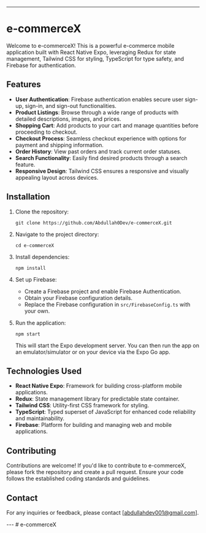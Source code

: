 
---

# e-commerceX

Welcome to e-commerceX! This is a powerful e-commerce mobile application built with React Native Expo, leveraging Redux for state management, Tailwind CSS for styling, TypeScript for type safety, and Firebase for authentication.


## Features

- **User Authentication**: Firebase authentication enables secure user sign-up, sign-in, and sign-out functionalities.
- **Product Listings**: Browse through a wide range of products with detailed descriptions, images, and prices.
- **Shopping Cart**: Add products to your cart and manage quantities before proceeding to checkout.
- **Checkout Process**: Seamless checkout experience with options for payment and shipping information.
- **Order History**: View past orders and track current order statuses.
- **Search Functionality**: Easily find desired products through a search feature.
- **Responsive Design**: Tailwind CSS ensures a responsive and visually appealing layout across devices.

## Installation

1. Clone the repository:

   ```
   git clone https://github.com/Abdullah0Dev/e-commerceX.git
   ```

2. Navigate to the project directory:

   ```
   cd e-commerceX
   ```

3. Install dependencies:

   ```
   npm install
   ```

4. Set up Firebase:
   - Create a Firebase project and enable Firebase Authentication.
   - Obtain your Firebase configuration details.
   - Replace the Firebase configuration in `src/FirebaseConfig.ts` with your own.

5. Run the application:

   ```
   npm start
   ```

   This will start the Expo development server. You can then run the app on an emulator/simulator or on your device via the Expo Go app.

## Technologies Used

- **React Native Expo**: Framework for building cross-platform mobile applications.
- **Redux**: State management library for predictable state container.
- **Tailwind CSS**: Utility-first CSS framework for styling.
- **TypeScript**: Typed superset of JavaScript for enhanced code reliability and maintainability.
- **Firebase**: Platform for building and managing web and mobile applications.

## Contributing

Contributions are welcome! If you'd like to contribute to e-commerceX, please fork the repository and create a pull request. Ensure your code follows the established coding standards and guidelines.
 
## Contact

For any inquiries or feedback, please contact [abdullahdev001@gmail.com].

--- #   e - c o m m e r c e X  
 